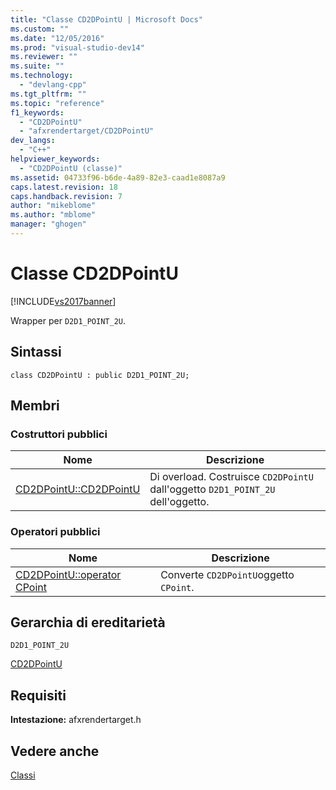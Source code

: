 ```yaml
---
title: "Classe CD2DPointU | Microsoft Docs"
ms.custom: ""
ms.date: "12/05/2016"
ms.prod: "visual-studio-dev14"
ms.reviewer: ""
ms.suite: ""
ms.technology: 
  - "devlang-cpp"
ms.tgt_pltfrm: ""
ms.topic: "reference"
f1_keywords: 
  - "CD2DPointU"
  - "afxrendertarget/CD2DPointU"
dev_langs: 
  - "C++"
helpviewer_keywords: 
  - "CD2DPointU (classe)"
ms.assetid: 04733f96-b6de-4a89-82e3-caad1e8087a9
caps.latest.revision: 18
caps.handback.revision: 7
author: "mikeblome"
ms.author: "mblome"
manager: "ghogen"
---
```

# Classe CD2DPointU
[!INCLUDE[vs2017banner](../../assembler/inline/includes/vs2017banner.md)]

Wrapper per `D2D1_POINT_2U`.  
  
## Sintassi  
  
```  
class CD2DPointU : public D2D1_POINT_2U;  
```  
  
## Membri  
  
### Costruttori pubblici  
  
|Nome|Descrizione|  
|----------|-----------------|  
|[CD2DPointU::CD2DPointU](../Topic/CD2DPointU::CD2DPointU.md)|Di overload.  Costruisce `CD2DPointU` dall'oggetto `D2D1_POINT_2U` dell'oggetto.|  
  
### Operatori pubblici  
  
|Nome|Descrizione|  
|----------|-----------------|  
|[CD2DPointU::operator CPoint](../Topic/CD2DPointU::operator%20CPoint.md)|Converte `CD2DPointU`oggetto `CPoint`.|  
  
## Gerarchia di ereditarietà  
 `D2D1_POINT_2U`  
  
 [CD2DPointU](../../mfc/reference/cd2dpointu-class.md)  
  
## Requisiti  
 **Intestazione:** afxrendertarget.h  
  
## Vedere anche  
 [Classi](../../mfc/reference/mfc-classes.md)